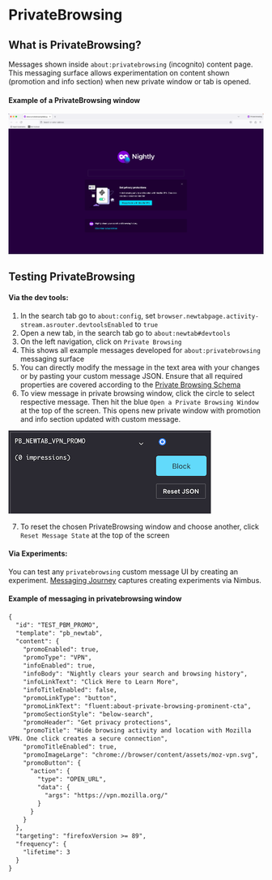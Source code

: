 # PrivateBrowsing

## What is PrivateBrowsing?
Messages shown inside `about:privatebrowsing` (incognito) content page. This messaging surface allows experimentation on content shown (promotion and info section) when new private window or tab is opened.

#### Example of a PrivateBrowsing window
![Private Browsing](./private-browsing.png)

## Testing PrivateBrowsing

#### Via the dev tools:
1. In the search tab go to `about:config`, set `browser.newtabpage.activity-stream.asrouter.devtoolsEnabled` to `true`
2. Open a new tab, in the search tab go to `about:newtab#devtools`
3. On the left navigation, click on `Private Browsing`
4. This shows all example messages developed for `about:privatebrowsing` messaging surface
5. You can directly modify the message in the text area with your changes or by pasting your custom message JSON. Ensure that all required properties are covered according to the [Private Browsing Schema](https://searchfox.org/mozilla-central/source/browser/components/newtab/content-src/asrouter/templates/PBNewtab/NewtabPromoMessage.schema.json)
6. To view message in private browsing window, click the circle to select respective message. Then hit the blue `Open a Private Browsing Window` at the top of the screen. This opens new private window with promotion and info section updated with custom message.

![Circle](./selected-PB.png)

7. To reset the chosen PrivateBrowsing window and choose another, click `Reset Message State` at the top of the screen

#### Via Experiments:
You can test any `privatebrowsing` custom message UI by creating an experiment. [Messaging Journey](https://experimenter.info/messaging/messaging-journey) captures creating experiments via Nimbus.

#### Example of messaging in privatebrowsing window
```
{
  "id": "TEST_PBM_PROMO",
  "template": "pb_newtab",
  "content": {
    "promoEnabled": true,
    "promoType": "VPN",
    "infoEnabled": true,
    "infoBody": "Nightly clears your search and browsing history",
    "infoLinkText": "Click Here to Learn More",
    "infoTitleEnabled": false,
    "promoLinkType": "button",
    "promoLinkText": "fluent:about-private-browsing-prominent-cta",
    "promoSectionStyle": "below-search",
    "promoHeader": "Get privacy protections",
    "promoTitle": "Hide browsing activity and location with Mozilla VPN. One click creates a secure connection",
    "promoTitleEnabled": true,
    "promoImageLarge": "chrome://browser/content/assets/moz-vpn.svg",
    "promoButton": {
      "action": {
        "type": "OPEN_URL",
        "data": {
          "args": "https://vpn.mozilla.org/"
        }
      }
    }
  },
  "targeting": "firefoxVersion >= 89",
  "frequency": {
    "lifetime": 3
  }
}
```
